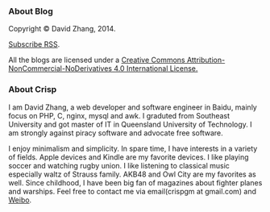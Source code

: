 ### About Blog

Copyright &copy; David Zhang, 2014. 

[Subscribe RSS](http://crispgm.com/rss.xml).

All the blogs are licensed under a [Creative Commons Attribution-NonCommercial-NoDerivatives 4.0 International License.](http://creativecommons.org/licenses/by-nc-nd/4.0/) 

### About Crisp
I am David Zhang, a web developer and software engineer in Baidu,
mainly focus on PHP, C, nginx, mysql and awk. 
I graduted from Southeast University and got master of IT in Queensland University of Technology.
I am strongly against piracy software and advocate free software.

I enjoy minimalism and simplicity.
In spare time, I have interests in a variety of fields.
Apple devices and Kindle are my favorite devices.
I like playing soccer and watching rugby union.
I like listening to classical music especially waltz of Strauss family.
AKB48 and Owl City are my favorites as well.
Since childhood, I have been big fan of magazines about fighter planes and warships.
Feel free to contact me via email(crispgm at gmail.com) and [Weibo](http://www.weibo.com/crispgm).